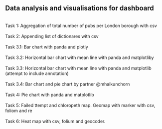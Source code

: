 ## Data analysis and visualisations for dashboard<br/>
<br/>
Task 1: Aggregation of total number of pubs per London borough with csv<br/>
<br/>
Task 2: Appending list of dictionares with csv<br/>
<br/>
Task 3.1: Bar chart with panda and plotly<br/>
<br/>
Task 3.2: Horizontal bar chart with mean line with panda and matplotliby<br/>
<br/>
Task 3.3: Horizontal bar chart with mean line with panda and matplotlib (attempt to include annotation)<br/>
<br/>
Task 3.4: Bar chart and pie chart by partner @mhaikunchorn<br/>
<br/>
Task 4: Pie chart with panda and matplotlib<br/>
<br/>
Task 5: Failed ttempt and chloropeth map. Geomap with marker with csv, foliom and re<br/>
<br/>
Task 6: Heat map with csv, folium and geocoder.
